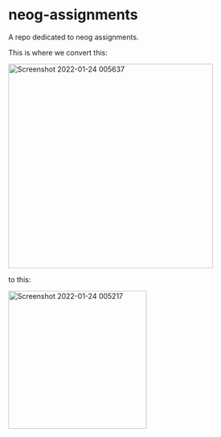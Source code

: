 # neog-assignments

A repo dedicated to neog assignments. 

This is where we convert this:

<img width="407" alt="Screenshot 2022-01-24 005637" src="https://user-images.githubusercontent.com/59335572/150694932-b0d90adb-9818-44e8-ab37-2efee6e7bea5.png">

to this:

<img width="275" alt="Screenshot 2022-01-24 005217" src="https://user-images.githubusercontent.com/59335572/150694942-e4a6b23d-d968-4147-b8c0-0d9848f304a5.png">
